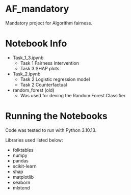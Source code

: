 # AF_mandatory
Mandatory project for Algorithm fairness.

# Notebook Info
- Task_1_3.ipynb
  - Task 1 Fairness Intervention
  - Task 3 SHAP plots
- Task_2.ipynb
  - Task 2 Logistic regression model
  - Task 2 Counterfactual
- random_forest (old) 
  - Was used for deving the Random Forest Classifier

# Running the Notebooks
Code was tested to run with Python 3.10.13.

Libraries used listed below:
- folktables
- numpy
- pandas
- scikit-learn
- shap
- matplotlib
- seaborn
- mlxtend
